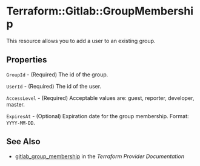 # Terraform::Gitlab::GroupMembership

This resource allows you to add a user to an existing group.

## Properties

`GroupId` - (Required) The id of the group.

`UserId` - (Required) The id of the user.

`AccessLevel` - (Required)  Acceptable values are: guest, reporter, developer, master.

`ExpiresAt` - (Optional) Expiration date for the group membership. Format: `YYYY-MM-DD`.


## See Also

* [gitlab_group_membership](https://www.terraform.io/docs/providers/gitlab/r/group_membership.html) in the _Terraform Provider Documentation_